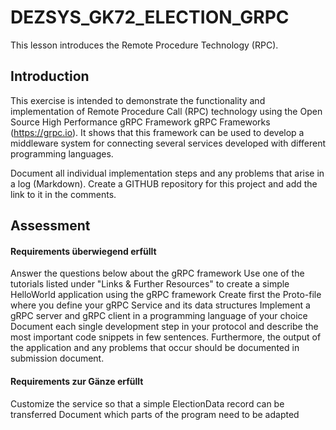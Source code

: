 # DEZSYS_GK72_ELECTION_GRPC
This lesson introduces the Remote Procedure Technology (RPC).

## Introduction
This exercise is intended to demonstrate the functionality and implementation of Remote Procedure Call (RPC) technology using the Open Source High Performance gRPC Framework gRPC Frameworks (https://grpc.io). It shows that this framework can be used to develop a middleware system for connecting several services developed with different programming languages.

Document all individual implementation steps and any problems that arise in a log (Markdown). Create a GITHUB repository for this project and add the link to it in the comments.

## Assessment
#### Requirements überwiegend erfüllt
Answer the questions below about the gRPC framework
Use one of the tutorials listed under "Links & Further Resources" to create a simple HelloWorld application using the gRPC framework
Create first the Proto-file where you define your gRPC Service and its data structures
Implement a gRPC server and gRPC client in a programming language of your choice
Document each single development step in your protocol and describe the most important code snippets in few sentences. Furthermore, the output of the application and any problems that occur should be documented in submission document.
#### Requirements zur Gänze erfüllt
Customize the service so that a simple ElectionData record can be transferred
Document which parts of the program need to be adapted
